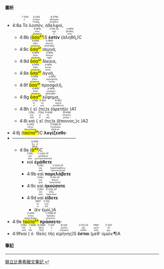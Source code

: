 #### 圖析


- <rt>4:8a</rt> <RUBY><ruby><ruby>Τὸ<rt>‑</rt></ruby><rt>ὁ</rt></ruby><rt>T-ASN</rt></RUBY> <RUBY><ruby><ruby>λοιπόν,<rt>Finally,</rt></ruby><rt>λοιπόν</rt></ruby><rt>A-ASN</rt></RUBY> <RUBY><ruby><ruby>ἀδελφοί,<rt>brothers,</rt></ruby><rt>ἀδελφός</rt></ruby><rt>N-VPM</rt></RUBY> 
	- <rt>4:8b</rt> (<RUBY><ruby><ruby><mark>ὅσα°¹</mark><rt>whatever</rt></ruby><rt>ὅσος</rt></ruby><rt>K-NPN</rt></RUBY>)S <RUBY><ruby><ruby>**ἐστὶν**<rt>is</rt></ruby><rt>εἰμί</rt></ruby><rt>V-PAI-3S</rt></RUBY> (<RUBY><ruby><ruby>ἀληθῆ,<rt>true,</rt></ruby><rt>ἀληθής</rt></ruby><rt>A-NPN</rt></RUBY>)C
	- <rt>4:8c</rt> <RUBY><ruby><ruby><mark>ὅσα°¹</mark><rt>whatever</rt></ruby><rt>ὅσος</rt></ruby><rt>K-NPN</rt></RUBY> <RUBY><ruby><ruby>σεμνά,<rt>venerable,</rt></ruby><rt>σεμνός</rt></ruby><rt>A-NPN</rt></RUBY> 
	- <rt>4:8d</rt> <RUBY><ruby><ruby><mark>ὅσα°¹</mark><rt>whatever</rt></ruby><rt>ὅσος</rt></ruby><rt>K-NPN</rt></RUBY> <RUBY><ruby><ruby>δίκαια,<rt>right,</rt></ruby><rt>δίκαιος</rt></ruby><rt>A-NPN</rt></RUBY> 
	- <rt>4:8e</rt> <RUBY><ruby><ruby><mark>ὅσα°¹</mark><rt>whatever</rt></ruby><rt>ὅσος</rt></ruby><rt>K-NPN</rt></RUBY> <RUBY><ruby><ruby>ἁγνά,<rt>pure,</rt></ruby><rt>ἁγνός</rt></ruby><rt>A-NPN</rt></RUBY> 
	- <rt>4:8f</rt> <RUBY><ruby><ruby><mark>ὅσα°¹</mark><rt>whatever</rt></ruby><rt>ὅσος</rt></ruby><rt>K-NPN</rt></RUBY> <RUBY><ruby><ruby>προσφιλῆ,<rt>lovely,</rt></ruby><rt>προσφιλής</rt></ruby><rt>A-NPN</rt></RUBY> 
	- <rt>4:8g</rt> <RUBY><ruby><ruby><mark>ὅσα°¹</mark><rt>whatever</rt></ruby><rt>ὅσος</rt></ruby><rt>K-NPN</rt></RUBY> <RUBY><ruby><ruby>εὔφημα,<rt>admirable -</rt></ruby><rt>εὔφημος</rt></ruby><rt>A-NPN</rt></RUBY> 
	- <rt>4:8h</rt> { <RUBY><ruby><ruby>εἴ<rt>if</rt></ruby><rt>εἰ</rt></ruby><rt>CONJ</rt></RUBY> (<RUBY><ruby><ruby>τις<rt>any</rt></ruby><rt>τις</rt></ruby><rt>X-NSF</rt></RUBY>)s (<RUBY><ruby><ruby>ἀρετὴ<rt>excellence</rt></ruby><rt>ἀρετή</rt></ruby><rt>N-NSF</rt></RUBY>)c }A1
	- <rt>4:8i</rt> <RUBY><ruby><ruby>καὶ<rt>and</rt></ruby><rt>καί</rt></ruby><rt>CONJ</rt></RUBY> { <RUBY><ruby><ruby>εἴ<rt>if</rt></ruby><rt>εἰ</rt></ruby><rt>CONJ</rt></RUBY> (<RUBY><ruby><ruby>τις<rt>any</rt></ruby><rt>τις</rt></ruby><rt>X-NSM</rt></RUBY>)s (<RUBY><ruby><ruby>ἔπαινος,<rt>praise -</rt></ruby><rt>ἔπαινος</rt></ruby><rt>N-NSM</rt></RUBY>)c }A2 
- <rt>4:8j</rt> (<RUBY><ruby><ruby><mark>ταῦτα°¹</mark><rt>these things</rt></ruby><rt>οὗτος</rt></ruby><rt>D-APN</rt></RUBY>)C <RUBY><ruby><ruby>**λογίζεσθε·**<rt>think on.</rt></ruby><rt>λογίζομαι</rt></ruby><rt>V-PNM-2P</rt></RUBY> 
- ─────────────────────
	- <rt>4:9a</rt> (<RUBY><ruby><ruby><mark>ἃ°²</mark><rt>What</rt></ruby><rt>ὅς, ἥ</rt></ruby><rt>R-APN</rt></RUBY>)C
		- <RUBY><ruby><ruby>καὶ<rt>also</rt></ruby><rt>καί</rt></ruby><rt>CONJ</rt></RUBY> <RUBY><ruby><ruby>**ἐμάθετε**<rt>you have learned</rt></ruby><rt>μανθάνω</rt></ruby><rt>V-2AAI-2P</rt></RUBY> 
		- <rt>4:9b</rt> <RUBY><ruby><ruby>καὶ<rt>and</rt></ruby><rt>καί</rt></ruby><rt>CONJ</rt></RUBY> <RUBY><ruby><ruby>**παρελάβετε**<rt>have received</rt></ruby><rt>παραλαμβάνω</rt></ruby><rt>V-2AAI-2P</rt></RUBY> 
		- <rt>4:9c</rt> <RUBY><ruby><ruby>καὶ<rt>and</rt></ruby><rt>καί</rt></ruby><rt>CONJ</rt></RUBY> <RUBY><ruby><ruby>**ἠκούσατε**<rt>have heard</rt></ruby><rt>ἀκούω</rt></ruby><rt>V-AAI-2P</rt></RUBY> 
		- <rt>4:9d</rt> <RUBY><ruby><ruby>καὶ<rt>and</rt></ruby><rt>καί</rt></ruby><rt>CONJ</rt></RUBY> <RUBY><ruby><ruby>**εἴδετε**<rt>have seen</rt></ruby><rt>εἴδω</rt></ruby><rt>V-2AAI-2P</rt></RUBY> 
			- (<RUBY><ruby><ruby>ἐν<rt>in</rt></ruby><rt>ἐν</rt></ruby><rt>PREP</rt></RUBY> <RUBY><ruby><ruby>ἐμοί,<rt>me,</rt></ruby><rt>ἐγώ</rt></ruby><rt>P-1DS</rt></RUBY>)A
- <rt>4:9e</rt> <RUBY><ruby><ruby><mark>ταῦτα°²</mark><rt>these things</rt></ruby><rt>οὗτος</rt></ruby><rt>D-APN</rt></RUBY> <RUBY><ruby><ruby>**πράσσετε·**<rt>practice;</rt></ruby><rt>πράσσω</rt></ruby><rt>V-PAM-2P</rt></RUBY> 
- <rt>4:9f</rt><RUBY><ruby><ruby>καὶ<rt>and</rt></ruby><rt>καί</rt></ruby><rt>CONJ</rt></RUBY> (<RUBY><ruby><ruby>ὁ<rt>the</rt></ruby><rt>ὁ</rt></ruby><rt>T-NSM</rt></RUBY> <RUBY><ruby><ruby>Θεὸς<rt>God</rt></ruby><rt>θεός</rt></ruby><rt>N-NSM</rt></RUBY> <RUBY><ruby><ruby>τῆς<rt>‑</rt></ruby><rt>ὁ</rt></ruby><rt>T-GSF</rt></RUBY> <RUBY><ruby><ruby>εἰρήνης<rt>of peace</rt></ruby><rt>εἰρήνη</rt></ruby><rt>N-GSF</rt></RUBY>)S <RUBY><ruby><ruby>**ἔσται**<rt>will be</rt></ruby><rt>εἰμί</rt></ruby><rt>V-FDI-3S</rt></RUBY> (<RUBY><ruby><ruby>μεθ᾽<rt>with</rt></ruby><rt>μετά</rt></ruby><rt>PREP</rt></RUBY> <RUBY><ruby><ruby>ὑμῶν.¶<rt>you.</rt></ruby><rt>σύ</rt></ruby><rt>P-2GP</rt></RUBY>)A

#### 筆記



---
[腓立比書希臘文筆記  ↵](Philippians-Notes.md)